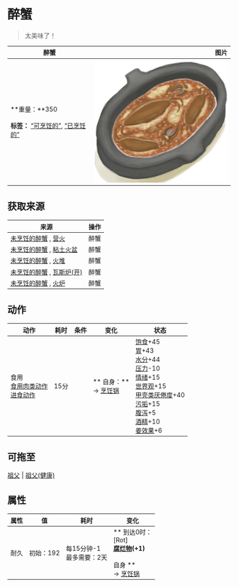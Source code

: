 # 醉蟹  
> 太美味了！  
  
  醉蟹  |   图片   
 ----  |  ----:   
 **重量：**350<br><br>**标签：**	[“可烹饪的”](tag_Cookable.md), [“已烹饪的”](tag_MealCookingpot.md)  |  <img decoding="async" src="Sprite/DrunkenCrab.png" href="a.md" style="max-width:300px;max-height:300px;">   
  
## 获取来源  
来源  |  操作  
----  |  ----  
[未烹饪的醉蟹](DrunkenCrabUncooked.md) , [营火](Campfire.md)  |  醉蟹  
[未烹饪的醉蟹](DrunkenCrabUncooked.md) , [粘土火盆](ClayFirePit.md)  |  醉蟹  
[未烹饪的醉蟹](DrunkenCrabUncooked.md) , [火堆](Fire.md)  |  醉蟹  
[未烹饪的醉蟹](DrunkenCrabUncooked.md) , [瓦斯炉(开)](GasCookerOn.md)  |  醉蟹  
[未烹饪的醉蟹](DrunkenCrabUncooked.md) , [火炉](Stove.md)  |  醉蟹  
## 动作  
动作  |  耗时  |  条件  |  变化  |  状态  
----  |  ----  |  ----  |  ----  |  ----  
食用<br>[食用肉类动作](CarnivorousAction.md)<br>[进食动作](EatingAction.md)  |  15分  |    |  ** 自身：**<br>→ [烹饪锅](CookingPot.md)  |  [饱食](Satiation.md)+45<br>[胃](Stomach.md)+43<br>[水分](Hydration.md)+44<br>[压力](Stress.md)-10<br>[情绪](Morale.md)+15<br>[世界观](Structure.md)+15<br>[甲壳类<nobr>厌倦度</nobr>](SaturationCrustaceans.md)+40<br>[污垢](Filth.md)+15<br>[腹泻](Diarrhoea.md)+5<br>[酒精](Alcohol.md)+10<br>[姜效果](GingerEffect.md)+6  
## 可拖至  
[祖父](Grandfather.md) | [祖父(健康)](GrandfatherHealthy.md)  
## 属性   
属性  |  值  |  耗时  |  变化  
----  |  ----  |  ----  |  ----  
耐久  |  初始：192  |  每15分钟-1<br>最多需要：2天  |  ** 到达0时： **<br>** [Rot]  **<br>  [腐烂物](RottenRemains.md)(+1)<br><br>** 自身 **<br>→ [烹饪锅](CookingPot.md)  


<script>document.title="醉蟹 - 卡牌生存百科 Card Survival Wiki";</script>